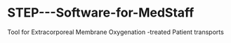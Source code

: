 # STEP---Software-for-MedStaff
Tool for Extracorporeal Membrane Oxygenation -treated Patient transports
